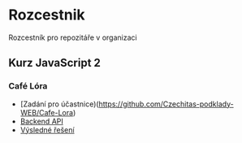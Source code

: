 # Rozcestnik

Rozcestník pro repozitáře v organizaci

## Kurz JavaScript 2

### Café Lóra

- [Zadání pro účastnice)(https://github.com/Czechitas-podklady-WEB/Cafe-Lora)
- [Backend API](https://github.com/Czechitas-podklady-WEB/cafelora-api)
- [Výsledné řešení](https://github.com/Czechitas-podklady-WEB/cafelora-reseni)
